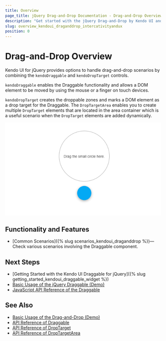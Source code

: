 ```yaml
---
title: Overview
page_title: jQuery Drag-and-Drop Documentation - Drag-and-Drop Overview
description: "Get started with the jQuery Drag-and-Drop by Kendo UI and learn how to create, initialize, and enable the component."
slug: overview_kendoui_draganddrop_intercativityandux
position: 0
---
```


# Drag-and-Drop Overview

Kendo UI for jQuery provides options to handle drag-and-drop scenarios by combining the `kendoDraggable` and `kendoDropTarget` controls.  

`kendoDraggable` enables the Draggable functionality and allows a DOM element to be moved by using the mouse or a finger on touch devices.

`kendoDropTarget` creates the droppable zones and marks a DOM element as a drop target for the Draggable. The `DropTargetArea` enables you to create multiple `DropTarget` elements that are located in the area container which is a useful scenario when the `DropTarget` elements are added dynamically.

![Kendo UI for jQuery Draggable Overview](draggable-overview.PNG)


## Functionality and Features

* [Common Scenarios]({% slug scenarios_kendoui_draganddrop %})&mdash;Check various scenarios involving the Draggable component.

## Next Steps

* [Getting Started with the Kendo UI Draggable for jQuery]({% slug getting_started_kendoui_draggable_widget %})
* [Basic Usage of the jQuery Draggable (Demo)](https://demos.telerik.com/kendo-ui/dragdrop/index)
* [JavaScript API Reference of the Draggable](/api/javascript/ui/draggable)

## See Also

* [Basic Usage of the Drag-and-Drop (Demo)](https://demos.telerik.com/kendo-ui/dragdrop/index)
* [API Reference of Draggable](/api/javascript/ui/draggable)
* [API Reference of DropTarget](/api/javascript/ui/droptarget)
* [API Reference of DropTargetArea](/api/javascript/ui/droptargetarea)
